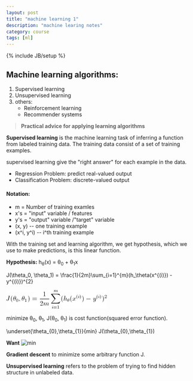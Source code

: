 ```yaml
---
layout: post
title: "machine learning 1"
description: "machine learing notes"
category: course
tags: [ml]
---
```

{% include JB/setup %}

## Machine learning algorithms:
1. Supervised learning
2. Unsupervised learning
3. others: 
    + Reinforcement learning
    + Recommender systems

> **Practical advice for applying learning algorithms**

**Supervised learning** is the machine learning task of inferring a function from labeled training data. The training data consist of a set of training examples.

supervised learning give the "right answer" for each example in the data.

+ Regression Problem: predict real-valued output
+ Classification Problem: discrete-valued output

#### Notation:
+ m = Number of training examles
+ x's = "input" variable / features
+ y's = "output" variable /"target" variable
+ (x, y) -- one training example
+ (x^i, y^i) -- i^th training example

With the training set and learning algorithm, we get hypothesis, which we use to make predictions, is this linear function.

**Hypothesis:** h<sub>θ</sub>(x) = θ<sub>0</sub> + θ<sub>1</sub>x


J(\theta_0, \theta_1) = \frac{1}{2m}\sum_{i=1}^{m}(h_\theta(x^{(i)}) - y^{(i)})^{2}

![cost function](/images/ml/1-1.gif)

minimize θ<sub>0</sub>, θ<sub>1</sub>, J(θ<sub>0</sub>, θ<sub>1</sub>) is cost function(squared error function).

\underset{\theta_{0},\theta_{1}}{min} J(\theta_{0},\theta_{1})

**Want** ![min](http://latex.codecogs.com/gif.latex?\underset{\theta_{0},\theta_{1}}{min}J(\theta_{0},\theta_{1}))



**Gradient descent** to minimize some arbitrary function J.

**Unsupervised learning** refers to the problem of trying to find hidden structure in unlabeled data.
